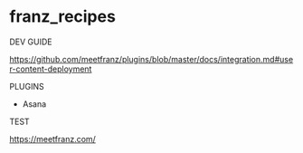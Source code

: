 # franz_recipes

DEV GUIDE

https://github.com/meetfranz/plugins/blob/master/docs/integration.md#user-content-deployment

PLUGINS

- Asana

TEST

https://meetfranz.com/
